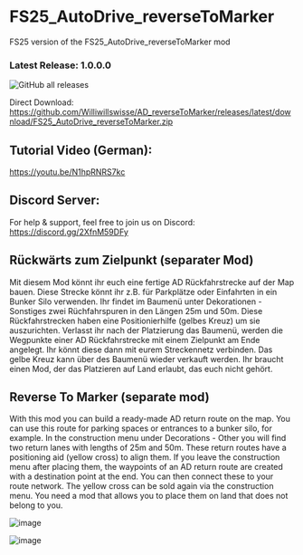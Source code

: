 # FS25_AutoDrive_reverseToMarker
FS25 version of the FS25_AutoDrive_reverseToMarker mod

### Latest Release: 1.0.0.0
![GitHub all releases](https://img.shields.io/github/downloads/Williwillswisse/AD_reverseToMarker/total?label=Downloads&style=plastic)

Direct Download: https://github.com/Williwillswisse/AD_reverseToMarker/releases/latest/download/FS25_AutoDrive_reverseToMarker.zip

## Tutorial Video (German):
https://youtu.be/N1hpRNRS7kc

## Discord Server:
For help & support, feel free to join us on Discord: 
https://discord.gg/2XfnM59DFy

## Rückwärts zum Zielpunkt (separater Mod)
Mit diesem Mod könnt ihr euch eine fertige AD Rückfahrstrecke auf der Map bauen.
Diese Strecke könnt ihr z.B. für Parkplätze oder Einfahrten in ein Bunker Silo verwenden.
Ihr findet im Baumenü unter Dekorationen - Sonstiges zwei Rüchfahrspuren in den Längen 25m und 50m.
Diese Rückfahrstrecken haben eine Positionierhilfe (gelbes Kreuz) um sie auszurichten.
Verlasst ihr nach der Platzierung das Baumenü, werden die Wegpunkte einer AD Rückfahrstrecke mit einem Zielpunkt am Ende angelegt.
Ihr könnt diese dann mit eurem Streckennetz verbinden. Das gelbe Kreuz kann über des Baumenü wieder verkauft werden.
Ihr braucht einen Mod, der das Platzieren auf Land erlaubt, das euch nicht gehört.

## Reverse To Marker (separate mod)
With this mod you can build a ready-made AD return route on the map.
You can use this route for parking spaces or entrances to a bunker silo, for example.
In the construction menu under Decorations - Other you will find two return lanes with lengths of 25m and 50m.
These return routes have a positioning aid (yellow cross) to align them.
If you leave the construction menu after placing them, the waypoints of an AD return route are created with a destination point at the end.
You can then connect these to your route network. The yellow cross can be sold again via the construction menu.
You need a mod that allows you to place them on land that does not belong to you.


![image](https://github.com/user-attachments/assets/b2e1457c-b782-4d71-95c3-980f2e8f7bf2)

![image](https://github.com/user-attachments/assets/d8cd3bbc-f3b2-4d10-a46d-818012a87671)
